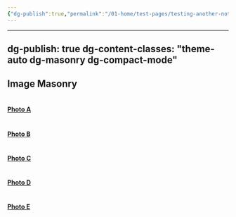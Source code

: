 ```yaml
---
{"dg-publish":true,"permalink":"/01-home/test-pages/testing-another-note-1-1/","noteIcon":"","created":"2025-09-22T16:58:41.251+02:00","updated":"2025-09-22T17:00:28.495+02:00"}
---
```


---
dg-publish: true
dg-content-classes: "theme-auto dg-masonry dg-compact-mode"
---

<h2 class="dg-title">Image Masonry</h2>

<div class="dg-masonry">
  <a class="dg-card dg-link card-showcase card-theme-crystal" href="/gallery/1"><img class="show-img" src="/img/MALOGO/Fullflavor.png" alt=""><div class="show-overlay"><h4 class="dg-title">Photo A</h4></div></a>

  <a class="dg-card dg-link card-showcase card-theme-vintage" href="/gallery/2"><img class="show-img" src="/img/MALOGO/Fullflavor.png" alt=""><div class="show-overlay"><h4 class="dg-title">Photo B</h4></div></a>

  <a class="dg-card dg-link card-showcase card-theme-ocean" href="/gallery/3"><img class="show-img" src="/img/MALOGO/Fullflavor.png" alt=""><div class="show-overlay"><h4 class="dg-title">Photo C</h4></div></a>

  <a class="dg-card dg-link card-showcase card-theme-film" href="/gallery/4"><img class="show-img" src="/img/MALOGO/Fullflavor.png" alt=""><div class="show-overlay"><h4 class="dg-title">Photo D</h4></div></a>

  <a class="dg-card dg-link card-showcase card-theme-desert" href="/gallery/5"><img class="show-img" src="/img/MALOGO/Fullflavor.png" alt=""><div class="show-overlay"><h4 class="dg-title">Photo E</h4></div></a>
</div>
